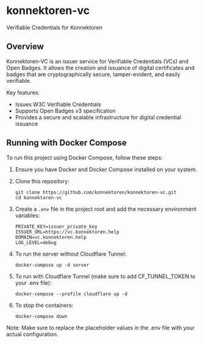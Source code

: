 # konnektoren-vc
Verifiable Credentials for Konnektoren

## Overview

Konnektoren-VC is an issuer service for Verifiable Credentials (VCs) and Open Badges. It allows the creation and issuance of digital certificates and badges that are cryptographically secure, tamper-evident, and easily verifiable.

Key features:
- Issues W3C Verifiable Credentials
- Supports Open Badges v3 specification
- Provides a secure and scalable infrastructure for digital credential issuance

## Running with Docker Compose

To run this project using Docker Compose, follow these steps:

1. Ensure you have Docker and Docker Compose installed on your system.

2. Clone this repository:
   ```
   git clone https://github.com/konnektoren/konnektoren-vc.git
   cd konnektoren-vc
   ```

3. Create a `.env` file in the project root and add the necessary environment variables:
   ```
   PRIVATE_KEY=issuer_private_key
   ISSUER_URL=https://vc.konnektoren.help
   DOMAIN=vc.konnektoren.help
   LOG_LEVEL=debug
   ```

4. To run the server without Cloudflare Tunnel:
   ```
   docker-compose up -d server
   ```

5. To run with Cloudflare Tunnel (make sure to add CF_TUNNEL_TOKEN to your .env file):
   ```
   docker-compose --profile cloudflare up -d
   ```

6. To stop the containers:
   ```
   docker-compose down
   ```

Note: Make sure to replace the placeholder values in the .env file with your actual configuration.
